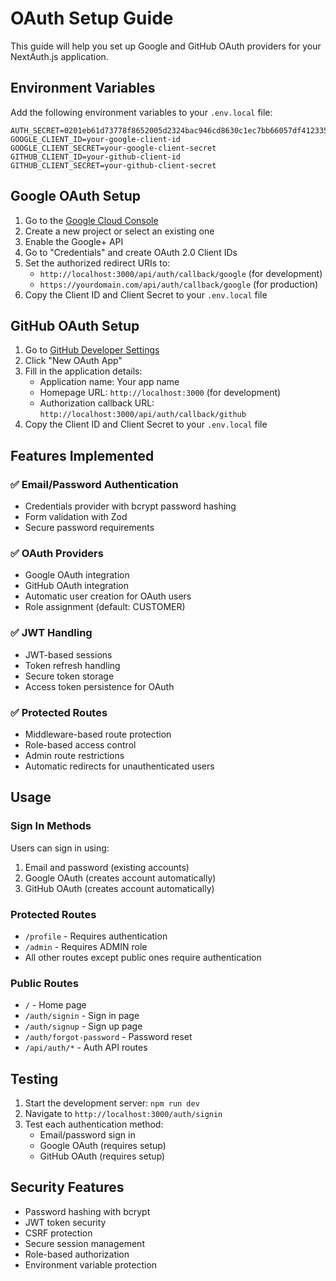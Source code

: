 # OAuth Setup Guide

This guide will help you set up Google and GitHub OAuth providers for your NextAuth.js application.

## Environment Variables

Add the following environment variables to your `.env.local` file:

```env
AUTH_SECRET=0201eb61d73778f8652005d2324bac946cd8630c1ec7bb66057df4123356d337
GOOGLE_CLIENT_ID=your-google-client-id
GOOGLE_CLIENT_SECRET=your-google-client-secret
GITHUB_CLIENT_ID=your-github-client-id
GITHUB_CLIENT_SECRET=your-github-client-secret
```

## Google OAuth Setup

1. Go to the [Google Cloud Console](https://console.cloud.google.com/)
2. Create a new project or select an existing one
3. Enable the Google+ API
4. Go to "Credentials" and create OAuth 2.0 Client IDs
5. Set the authorized redirect URIs to:
   - `http://localhost:3000/api/auth/callback/google` (for development)
   - `https://yourdomain.com/api/auth/callback/google` (for production)
6. Copy the Client ID and Client Secret to your `.env.local` file

## GitHub OAuth Setup

1. Go to [GitHub Developer Settings](https://github.com/settings/developers)
2. Click "New OAuth App"
3. Fill in the application details:
   - Application name: Your app name
   - Homepage URL: `http://localhost:3000` (for development)
   - Authorization callback URL: `http://localhost:3000/api/auth/callback/github`
4. Copy the Client ID and Client Secret to your `.env.local` file

## Features Implemented

### ✅ Email/Password Authentication
- Credentials provider with bcrypt password hashing
- Form validation with Zod
- Secure password requirements

### ✅ OAuth Providers
- Google OAuth integration
- GitHub OAuth integration
- Automatic user creation for OAuth users
- Role assignment (default: CUSTOMER)

### ✅ JWT Handling
- JWT-based sessions
- Token refresh handling
- Secure token storage
- Access token persistence for OAuth

### ✅ Protected Routes
- Middleware-based route protection
- Role-based access control
- Admin route restrictions
- Automatic redirects for unauthenticated users

## Usage

### Sign In Methods
Users can sign in using:
1. Email and password (existing accounts)
2. Google OAuth (creates account automatically)
3. GitHub OAuth (creates account automatically)

### Protected Routes
- `/profile` - Requires authentication
- `/admin` - Requires ADMIN role
- All other routes except public ones require authentication

### Public Routes
- `/` - Home page
- `/auth/signin` - Sign in page
- `/auth/signup` - Sign up page
- `/auth/forgot-password` - Password reset
- `/api/auth/*` - Auth API routes

## Testing

1. Start the development server: `npm run dev`
2. Navigate to `http://localhost:3000/auth/signin`
3. Test each authentication method:
   - Email/password sign in
   - Google OAuth (requires setup)
   - GitHub OAuth (requires setup)

## Security Features

- Password hashing with bcrypt
- JWT token security
- CSRF protection
- Secure session management
- Role-based authorization
- Environment variable protection
